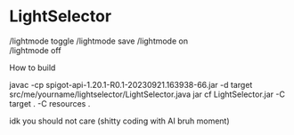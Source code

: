 # LightSelector

/lightmode toggle
/lightmode save	
/lightmode on	
/lightmode off

How to build

javac -cp spigot-api-1.20.1-R0.1-20230921.163938-66.jar -d target src/me/yourname/lightselector/LightSelector.java
jar cf LightSelector.jar -C target . -C resources .

idk you should not care (shitty coding with AI bruh moment)
